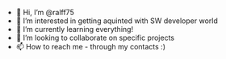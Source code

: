 - 👋 Hi, I’m @ralff75
- 👀 I’m interested in getting aquinted with SW developer world
- 🌱 I’m currently learning everything!
- 💞️ I’m looking to collaborate on specific projects
- 📫 How to reach me - through my contacts :)

<!---
ralff75/ralff75 is a ✨ special ✨ repository because its `README.md` (this file) appears on your GitHub profile.
You can click the Preview link to take a look at your changes.
--->
